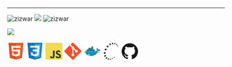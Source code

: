 
---

 <img src="https://github-readme-activity-graph.vercel.app/graph?username=Zizwar&bg_color=0d1117&color=708090&line=139ae1&point=ffffff&area=true&hide_border=true" width="375"  alt="zizwar"/> <img src="https://github-readme-stats.vercel.app/api?username=zizwar&include_all_commits=true&count_private=true&show_icons=true&line_height=20&title_color=7A7ADB&icon_color=2234AE&text_color=D3D3D3&bg_color=0,000000,130F40" width="375"/> <img src="https://github-readme-stats.vercel.app/api/top-langs/?username=zizwar&hide=html&layout=compact&theme=tokyonight" width="240"  alt="zizwar"/>

![](http://github-profile-summary-cards.vercel.app/api/cards/profile-details?username=zizwar&show_icons=true&line_height=20&title_color=D3D3D3&icon_color=D3D3D3&text_color=D3D3D3&bg_color=0,000000,130F40)

<img height="40" src="https://raw.githubusercontent.com/devicons/devicon/master/icons/html5/html5-original.svg"> <img height="40" src="https://raw.githubusercontent.com/devicons/devicon/master/icons/css3/css3-original.svg"> <img height="40" src="https://raw.githubusercontent.com/devicons/devicon/master/icons/javascript/javascript-original.svg"> <img height="40" src="https://raw.githubusercontent.com/devicons/devicon/master/icons/git/git-original.svg"> <img height="40" src="https://raw.githubusercontent.com/devicons/devicon/master/icons/docker/docker-original.svg"> <img height="40" src="https://raw.githubusercontent.com/devicons/devicon/master/icons/ssh/ssh-original.svg"> <img height="40" src="https://raw.githubusercontent.com/devicons/devicon/master/icons/github/github-original.svg"> 



